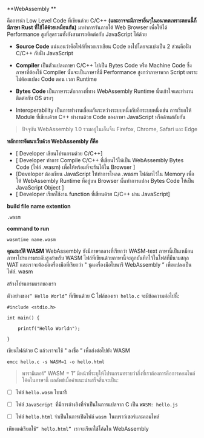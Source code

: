 **WebAssembly ** 

คือการนำ Low Level Code ที่เขียนด้วย C/C++ **(และอาจจะมีภาษาอื่นๆในอนาคตเพราะตอนนี้ก็มีภาษา Rust ที่ใช้ได้ด้วยเหมือนกัน)**
 มาทำการรันภายใต้ Web Browser เพื่อให้ได้ Performance  สูงที่สุดรวมทั้งยังสามารถติดต่อกับ JavaScript ได้ด้วย


- **Source Code** แน่นอนว่าคือไฟล์ที่พวกเราเขียน Code ลงไปโดยจะแบ่งเป็น 2 ส่วนคือฝั่ง C/C++ กับฝั่ง JavaScript 


- **Compiler** เป็นตัวแปลงภาษา C/C++ ไปเป็น Bytes Code หรือ Machine Code ซึ่งภาษาที่ต้องใช้ Compiler นั้นจะเป็นภาษาที่มี Performance สูงกว่าภาษาพวก Script เพราะไม่ต้องแปลง Code ตอน เวลา Runtime


- **Bytes Code** เป็นภาษาระดับกลางที่ทาง WebAssembly Runtime นั้นเข้าใจและทำงานติดต่อกับ OS ตรงๆ
- Interoperability เป็นการทำงานเชื่อมกันระหว่างระบบหนึ่งกับอีกระบบหนึ่งเช่น การเรียกให้ Module ที่เขียนด้วย C++ ทำงานด้วย Code ของภาษา JavaScript หรือด้านสลับกัน

> ปัจจุบัน WebAssembly 1.0 รวมอยู่ในเอ็นจิ้น Firefox, Chrome, Safari และ Edge

**หลักการพัฒนาเว็บด้วย WebAssembly ก็คือ**

 - [ Developer เขียนโปรแกรมด้วย C/C++] 
- [ Developer ทำการ Compile C/C++ ที่เขียนไว้ให้เป็น WebAssembly Bytes Code (ไฟล์ .wasm) เพื่อให้พร้อมที่จะรันได้ใน Browser ] 
- [Developer ต้องเขียน JavaScript ให้ทำการโหลด .wasm ไฟล์มาไว้ใน Memory เพื่อให้ WebAssembly Runtime ที่อยู่บน Browser นั้นทำการแปลง Bytes Code ให้เป็น JavaScript Object ]  
- [ Developer เรียกใช้งาน function ที่เขียนด้วย C/C++ ผ่าน JavaScript]  


**build file name extention**

`.wasm`

**command to run**

`wasmtime name.wasm`

**คุณสมบัติ WASM**
WebAssembly ยังมีภาษากลางที่เรียกว่า WASM-text ภาษานี้เป็นเหมือนภาษาโปรแกรมระดับสูงสำหรับ WASM ไฟล์ที่เขียนด้วยภาษานี้จะถูกบันทึกไว้ในไฟล์ที่มีนามสกุล WAT และเราจะต้องมีเครื่องมือที่เรียกว่า " ชุดเครื่องมือไบนารี WebAssembly ” เพื่อแปลงเป็นไฟล์. wasm 


สร้างโปรแกรมแรกของเรา

ตัวอย่างของ`“ Hello World”` ที่เขียนด้วย C ไฟล์ของเรา` hello.c` จะมีข้อความต่อไปนี้:

```
#include <stdio.h> 

int main() {

    printf("Hello Worldn");

}
```


เขียนไฟล์ด้วย C แล้วเราจะใช้ " ลงชื่อ ” เพื่อส่งต่อไปยัง WASM 

`emcc hello.c -s WASM=1 -o hello.html`


> พารามิเตอร์“ WASM = 1” มีหน้าที่ระบุให้โปรแกรมทราบว่าสิ่งที่เราต้องการคือการคอมไพล์โค้ดในภาษานี้ ผลลัพธ์เมื่อคำแนะนำเสร็จสิ้นจะเป็น:


- [ ] ไฟล์ `hello.wasm` ไบนารี

- [ ] ไฟล์ `JavaScript `ที่มีการอ้างอิงที่จำเป็นในการแปลจาก C เป็น `WASM: hello.js`

- [ ] ไฟล์ `hello.html` จำเป็นในการเปิดไฟล์ `wasm `ในเบราว์เซอร์และคอมไพล์


เพียงแค่เรียกใช้`“ hello.html” `เราจะเรียกใช้โค้ดใน WebAssembly







